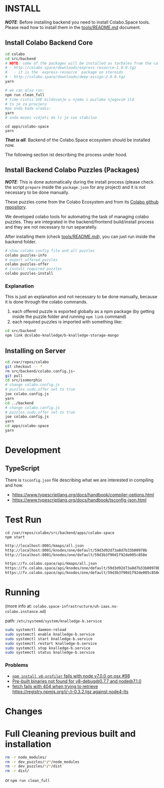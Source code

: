 # 	INSTALL

***NOTE***: Before installing backend you need to install Colabo.Space tools. Please read how to install them in the [tools/README.md](../tools/README.md) document.


## Install Colabo Backend Core

```sh
cd colabo
cd src/backend
# NOTE: some of the packages will be installed as tarbales from the colabo.space website
# - http://colabo.space/downloads/express-resource-1.0.0.tgz
#   - it is the `express-resource` package on steroids
# - http://colabo.space/downloads/deep-assign-2.0.0.tgz
yarn

# we can also run:
npm run clean_full
# time cistis SVE bildovanje u njemu i puzlama njegovim itd
# to je za provjeru
#pa onda kada uradis:
yarn
# onda mozes vidjeti da li je sve stabilno
```

```
cd apps/colabo-space
yarn
```

***That is all***. Backend of the Colabo.Space ecosystem should be installed now. 

The following section ist describing the process under hood.

## Install Backend Colabo Puzzles (Packages)

***NOTE***: This is done automatically during the install process (please check the script `prepare` inside the `package.json` for any project) and it is not necessary to be done manually.

These puzzles come from the Colabo Ecosystem and from its [Colabo github repository](https://github.com/Cha-OS/colabo).

We developed colabo tools for automating the task of managing colabo puzzles. They are integrated in the backend/frontend build/install process and they are not necessary to run separatelly.

After installing them (check [tools/README.md](../tools/README.md)), you can just run inside the backend folder. 

```sh
# show colabo config file and all puzzles
colabo puzzles-info
# export offered puzzles
colabo puzzles-offer
# install required puzzles
colabo puzzles-install
```

### Explanation

This is just an explanation and not necessary to be done manually, because it is done through the colabo commands.

1. each offered puzzle is exported globally as a npm package (by getting inside the puzzle folder and running `npm link` command)
2. each required puzzles is imported with something like:

```sh
cd src/backend
npm link @colabo-knalledge/b-knalledge-storage-mongo
```

## Installing on Server

```sh
cd /var/repos/colabo
git checkout -- *
rm src/backend/colabo.config.js~
git pull
cd src/isomorphic
# change colabo.config.js
# puzzles.sudo.offer set to true
joe colabo.config.js
yarn
cd ../backend
# change colabo.config.js
# puzzles.sudo.offer set to true
joe colabo.config.js
yarn
cd apps/colabo-space
yarn
```

# Development

## TypeScript

There is `tsconfig.json` file describing what we are interested in compiling and how.

+ https://www.typescriptlang.org/docs/handbook/compiler-options.html
+ https://www.typescriptlang.org/docs/handbook/tsconfig-json.html

# Test Run

```
cd /var/repos/colabo/src/backend/apps/colabo-space
npm start
```

```sh
http://localhost:8001/kmaps/all.json
http://localhost:8001/knodes/one/default/59d3d92d73a8d7b33b00970b
http://localhost:8001/knodes/one/default/59d3b3f90d1f92de005c858e
```

```sh
https://fv.colabo.space/api/kmaps/all.json
https://fv.colabo.space/api/knodes/one/default/59d3d92d73a8d7b33b00970b
https://fv.colabo.space/api/knodes/one/default/59d3b3f90d1f92de005c858e
```

# Running

(more info at: `colabo.space-infrastructure/uh-iaas.no-colabo.instance.md`)

path: `/etc/systemd/system/knalledge-b.service`

```sh
sudo systemctl daemon-reload
sudo systemctl enable knalledge-b.service
sudo systemctl start knalledge-b.service
sudo systemctl restart knalledge-b.service
sudo systemctl stop knalledge-b.service
sudo systemctl status knalledge-b.service
```

### Problems

- [`npm install v8-profiler` fails with node v7.0.0 on osx #98](https://github.com/node-inspector/v8-profiler/issues/98)
- [Pre-built binaries not found for v8-debug@0.7.7 and node@7.1.0](https://github.com/node-inspector/node-inspector/issues/950)
- [fetch fails with 404 when trying to retrieve https://registry.npmjs.org/i/-/i-0.3.2.tgz against node4-lts](https://github.com/npm/npm/issues/14025)

# Changes


# Full Cleaning previous built and installation

```sh
rm -r node_modules/
rm -r dev_puzzles/*/*/node_modules
rm -r dev_puzzles/*/*/dist
rm -r dist/
```

or `npm run clean_full`